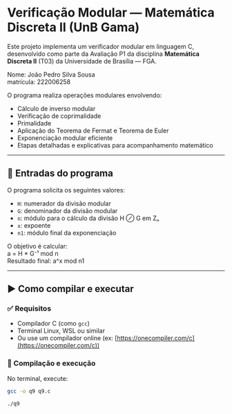 # Verificação Modular — Matemática Discreta II (UnB Gama)

Este projeto implementa um verificador modular em linguagem C, desenvolvido como parte da Avaliação P1 da disciplina **Matemática Discreta II** (T03) da Universidade de Brasília — FGA.

Nome: João Pedro Silva Sousa <br>
matrícula: 222006258

O programa realiza operações modulares envolvendo:

- Cálculo de inverso modular
- Verificação de coprimalidade
- Primalidade
- Aplicação do Teorema de Fermat e Teorema de Euler
- Exponenciação modular eficiente
- Etapas detalhadas e explicativas para acompanhamento matemático

---

## 🧮 Entradas do programa

O programa solicita os seguintes valores:

- `H`: numerador da divisão modular
- `G`: denominador da divisão modular
- `n`: módulo para o cálculo da divisão H ⊘ G em Zₙ
- `x`: expoente
- `n1`: módulo final da exponenciação

O objetivo é calcular:  
a = H * G⁻¹ mod n <br>
Resultado final: a^x mod n1


---

## ▶️ Como compilar e executar

### ✅ Requisitos
- Compilador C (como `gcc`)
- Terminal Linux, WSL ou similar
- Ou use um compilador online (ex: [https://onecompiler.com/c](https://onecompiler.com/c))

### 🔧 Compilação e execução

No terminal, execute:

```bash
gcc -o q9 q9.c

./q9


